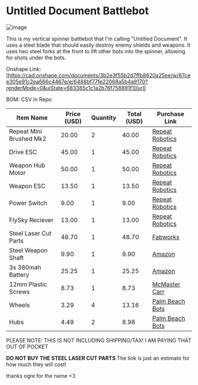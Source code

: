 # Untitled Document Battlebot

![image](https://github.com/user-attachments/assets/4d3bc796-c390-4a45-80ee-2f9c7c9f9917)

This is my vertical spinner battlebot that I'm calling "Untitled Document". It uses a steel blade that should easily destroy enemy shields and weapons. It uses two steel forks at the front to lift other bots into the spinner, allowing for shots under the bots. 

Onshape Link: [https://cad.onshape.com/documents/3b2e3f55b2d7ffb8620a25ee/w/87cee305e91c2ea666c4467e/e/6488bf77fe22068a5b4a9170?renderMode=0&uiState=683385c1c1a2b76f758891f1](url)

BOM: CSV In Repo

| Item Name             | Price (USD) | Quantity | Total (USD) | Purchase Link | 
|-----------------------|-------------|----------|-------------|----------------|
| Repeat Mini Brushed Mk2 | 20.00     | 2        | 40.00       | [Repeat Robotics](https://repeat-robotics.com/buy/brushed/) |
| Drive ESC             | 45.00       | 1        | 45.00       | [Repeat Robotics](https://repeat-robotics.com/buy/repeat-am32-dual-brushless-drive-esc/) |
| Weapon Hub Motor      | 50.00       | 1        | 50.00       | [Repeat Robotics](https://repeat-robotics.com/buy/2207-battle-ready-hubmotor/) |
| Weapon ESC            | 13.50       | 1        | 13.50       | [Repeat Robotics](https://repeat-robotics.com/buy/readytosky-35a-blheli_s-ant-weapon-esc/) |
| Power Switch          | 9.00        | 1        | 9.00        | [Repeat Robotics](https://repeat-robotics.com/buy/fingertech-switch/) |
| FlySky Reciever       | 13.00       | 1        | 13.00       | [Repeat Robotics](https://repeat-robotics.com/buy/flysky-fs2a-receiver/) |
| Steel Laser Cut Parts | 48.70       | 1        | 48.70       | [Fabworks](https://www.fabworks.com/share/JP7g5xKhfYvV) |
| Steel Weapon Shaft    | 9.90        | 1        | 9.90        | [Amazon](https://www.amazon.com/inches-Diameter-Stainless-%EF%BC%8CMetal-Working/dp/B0D1XZ5HBT/) |
| 3s 380mah Battery     | 25.25       | 1        | 25.25       | [Amazon](https://www.amazon.com/GAONENG-Battery-380mAh-Horizon-Inductrix/dp/B09CD6H1CR/) |
| 12mm Plastic Screws   | 8.73        | 1        | 8.73        | [McMaster Carr](https://www.mcmaster.com/catalog/131/3432/99461A943) |
| Wheels                | 3.29        | 4        | 13.16       | [Palm Beach Bots](https://palmbeachbots.com/products/banebots-t61-hub-4mm-shaft-1-wide?) |
| Hubs                  | 4.49        | 2        | 8.98        | [Palm Beach Bots](https://palmbeachbots.com/products/banebots-t61-hub-4mm-shaft-1-wide?) |

PLEASE NOTE: THIS IS NOT INCLUDING SHIPPING/TAX! I AM PAYING THAT OUT OF POCKET


**DO NOT BUY THE STEEL LASER CUT PARTS**
The link is just an estimate for how much they will cost!


thanks ogre for the name <3


